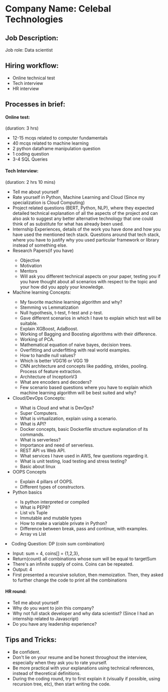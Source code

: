 # **Company Name: Celebal Technologies**

## **Job Description:**

Job role: Data scientist  

## **Hiring workflow:**
  
<ul>
<li>Online technical test</li>
<li>Tech interview </li>
<li>HR interview</li>
</ul>

## **Processes in brief:**

<h4>Online test:</h4>
(duration: 3 hrs)
<ul>
    <li>12-15 mcqs related to computer fundamentals</li>
    <li>40 mcqs related to machine learning</li>
    <li>2 python dataframe manipulation question</li>
    <li>1 coding question</li>
    <li>3-4 SQL Queries</li>
</ul>

<h4>Tech Interview:</h4>

(duration: 2 hrs 10 mins)

<ul>
    <li>Tell me about yourself</li>
    <li>Rate yourself in Python, Machine Learning and Cloud (Since my specialization is Cloud Computing)</li>
    <li>Project related questions (BERT, Python, NLP), where they expected detailed technical explanation of all the aspects of the project and can also ask to suggest any better alternative
 technology that one could think of as substitute for what has already been used. </li>
  <li>Internship Experiences, details of the work you have done and how you have used the mentioned tech stack. Questions around that tech stack, where you have
   to justify why you used particular framework or library instead of something else.</li>
  <li>Research Papers(if you have)</li>
  <ul>
    <li>Objective</li>
  <li>Motivation</li>
  <li>Mentors</li>
  <li>Will ask you different technical aspects on your paper, testing you if you have thought about all scenarios with respect to the topic and 
your how did you apply your knowledge.</li>
  </ul>
      <li>Machine learning Concepts:</li>
    <ul>
        <li>My favorite machine learning algorithm and why?</li>
        <li>Stemming vs Lemmatization</li>
        <li>Null hypothesis, t-test, f-test and z-test.</li>
        <li>Gave different scenarios in which I have to explain which test will be suitable.</li>
        <li>Explain XGBoost, AdaBoost.</li>
        <li>Working of Bagging and Boosting algorithms with their difference.</li>
        <li>Working of PCA.</li>
        <li>Mathematical equation of naive bayes, decision trees.</li>
        <li>Overfitting and underfitting with real world examples.</li>
        <li>How to handle null values?</li>
        <li>Which is better VGG16 or VGG 19</li>
        <li>CNN architecture and concepts like padding, strides, pooling. Process of feature extraction.</li>
        <li>Architecture of InceptionV3</li>
        <li>What are encoders and decoders?</li>
      <li>Few scenario based questions where you have to explain which machine learning algorithm will be best suited and why?</li>
    </ul>
  <li>Cloud/DevOps Concepts:</li>
    <ul>
        <li>What is Cloud and what is DevOps?</li>
        <li>Super Computers.</li>
        <li>What is virtualization, explain using a scenario.</li>
        <li>What is API?</li>
        <li>Docker concepts, basic Dockerfile structure explanation of its commands.</li>
        <li>What is serverless?</li>
        <li>Importance and need of serverless.</li>
        <li>REST API vs Web API.</li>
        <li>What services I have used in AWS, few questions regarding it.</li>
      <li>What is unit testing, load testing and stress testing?</li>
        <li> Basic about linux</li>
    </ul>
    <li>OOPS Concepts</li>
    <ul>
        <li>Explain 4 pillars of OOPS.</li>
        <li>Different types of constructors.</li>
    </ul>
    <li>Python basics</li>
    <ul>
        <li>Is python interpreted or compiled</li>
      <li>What is PEP8?</li>
        <li>List v/s Tuple</li>
        <li>Immutable and mutable types</li>
        <li>How to make a variable private in Python?</li>
        <li>Difference between break, pass and continue, with examples.</li>
        <li>Array vs List</li>
    </ul>
</ul>
    <li>Coding Question: DP (coin sum combination)</li>
    <ul>
        <li>Input: sum = 4, coins[] = {1,2,3}, </li>
        <li>Return(count) all combinations whose sum will be equal to targetSum</li>
        <li>There's an infinite supply of coins. Coins can be repeated.</li>
        <li>Output: 4</li>
      <li> First presented a recursive solution, then memoization. Then, they asked to further change the code to print all the combinations</li>
    </ul>

<h4>HR round:</h4>

<ul>
    <li>Tell me about yourself</li>
    <li>Why do you want to join this company?</li>
    <li>Why not full stack developer and why data scientist? (Since I had an internship related to Javascript)</li>
    <li>Do you have any leadership experience?</li>
</ul>

## **Tips and Tricks:**

<ul>
    <li>Be confident.</li>
    <li>Don't lie on your resume and be honest throughout the interview, especially when they ask you to rate yourself. </li>
    <li>Be more practical with your explanations using technical references, instead of theoretical definitions.</li>
  <li>During the coding round, try to first explain it (visually if possible, using recursion tree, etc), then start writing the code.</li>
</ul>
